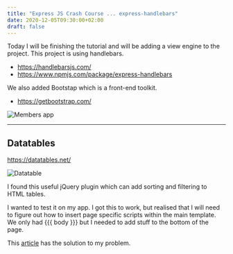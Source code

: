 ```yaml
---
title: "Express JS Crash Course ... express-handlebars"
date: 2020-12-05T09:30:00+02:00
draft: false
---
```


Today I will be finishing the tutorial and will be adding a view engine to the project. This project is using handlebars.

- https://handlebarsjs.com/
- https://www.npmjs.com/package/express-handlebars

We also added Bootstap which is a front-end toolkit.
- https://getbootstrap.com/



![Members app](/img/10_app.png)

---

## Datatables

https://datatables.net/

![Datatable](/img/10_datatables.png)

I found this useful jQuery plugin which can add sorting and filtering to HTML tables.

I wanted to test it on my app. I got this to work, but realised that I will need to figure out how to insert page specific scripts within the main template. We only had {{{ body }}} but I needed to add stuff to the bottom of the page.

This [article](https://wolfgang-ziegler.com/blog/a-scripts-section-for-your-handlebars-layout-template) has the solution to my problem.


